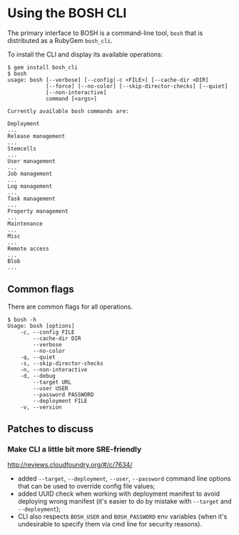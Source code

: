 # Using the BOSH CLI

The primary interface to BOSH is a command-line tool, `bosh` that is distributed as a RubyGem `bosh_cli`.

To install the CLI and display its available operations:

```
$ gem install bosh_cli
$ bosh
usage: bosh [--verbose] [--config|-c <FILE>] [--cache-dir <DIR]
            [--force] [--no-color] [--skip-director-checks] [--quiet]
            [--non-interactive]
            command [<args>]

Currently available bosh commands are:

Deployment
...
Release management
...
Stemcells
...
User management
...
Job management
...
Log management
...
Task management
...
Property management
...
Maintenance
...
Misc
...
Remote access
...
Blob
...
```


## Common flags

There are common flags for all operations.

```
$ bosh -h
Usage: bosh [options]
    -c, --config FILE
        --cache-dir DIR
        --verbose
        --no-color
    -q, --quiet
    -s, --skip-director-checks
    -n, --non-interactive
    -d, --debug
        --target URL
        --user USER
        --password PASSWORD
        --deployment FILE
    -v, --version
```


## Patches to discuss


### Make CLI a little bit more SRE-friendly

http://reviews.cloudfoundry.org/#/c/7634/

* added `--target`, `--deployment`, `--user`, `--password` command line options that can be used to override config file values;
* added UUID check when working with deployment manifest to avoid deploying wrong manifest (it's easier to do by mistake with `--target` and `--deployment`);
* CLI also respects `BOSH_USER` and `BOSH_PASSWORD` env variables (when it's undesirable to specify them via cmd line for security reasons).

